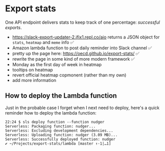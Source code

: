 # Export stats

One API endpoint delivers stats to keep track of one percentage: _successful exports_.

* https://slack-export-updater-2.jfix1.repl.co/aio returns a JSON object for `stats`, `heatmap` and `meme` info ✅
* Amazon lambda function to post daily reminder into Slack channel ✅
* pretty up the page here: https://oecd.github.io/export-stats/ ✅
* rewrite the page in some kind of more modern framework ✅
* Monday as the first day of week in heatmap
* tooltips on heatmap
* revert official heatmap copmonent (rather than my own)
* add more information

## How to deploy the Lambda function

Just in the probable case I forget when I next need to deploy, here's a quick reminder how to deploy the lambda function:

    22:24 $ sls deploy function --function nudger
    Serverless: Packaging function: nudger...
    Serverless: Excluding development dependencies...
    Serverless: Uploading function: nudger (3.09 MB)...
    Serverless: Successfully deployed function: nudger
    ✔ ~/Projects/export-stats/lambda [master ↑·1|…1]

